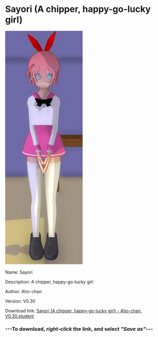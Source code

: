 # Sayori (A chipper, happy-go-lucky girl)

<img src = "https://raw.githubusercontent.com/Arbiter1223/Daigaku-Gurashi-Custom-Students/master/Students/Files/Sayori%20(A%20chipper%2C%20happy-go-lucky%20girl).png">

Name: Sayori

Description: A chipper, happy-go-lucky girl

Author: Aho-chan

Version: V0.30

Download link: <a href="https://raw.githubusercontent.com/Arbiter1223/Daigaku-Gurashi-Custom-Students/master/Students/Files/Sayori%20(A%20chipper%2C%20happy-go-lucky%20girl)%20-%20Aho-chan%2C%20V0.30.student">Sayori (A chipper, happy-go-lucky girl) - Aho-chan, V0.30.student</a>

### ---**To download, _right-click_ the link, and select _"Save as"_**---
